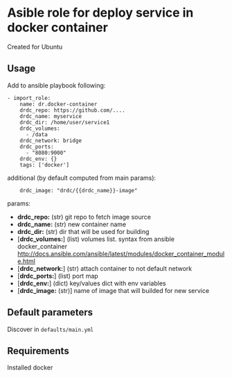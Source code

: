 # Asible role for deploy service in docker container

Created for Ubuntu

## Usage

Add to ansible playbook following:

    - import_role:
        name: dr.docker-container
        drdc_repo: https://github.com/....
        drdc_name: myservice
        drdc_dir: /home/user/service1
        drdc_volumes:
          - /data
        drdc_network: bridge
        drdc_ports:
          - "8080:9000"
        drdc_env: {}
        tags: ['docker']

additional (by default computed from main params):

        drdc_image: "drdc/{{drdc_name}}-image"


params:
- **drdc_repo:** (str) git repo to fetch image source
- **drdc_name:** (str) new container name
- **drdc_dir:** (str) dir that will be used for building
- [**drdc_volumes:**] (list) volumes list. syntax from ansible docker_container http://docs.ansible.com/ansible/latest/modules/docker_container_module.html
- [**drdc_network:**] (str) attach container to not default network
- [**drdc_ports:**] (list) port map
- [**drdc_env:**] (dict) key/values dict with env variables
- [**drdc_image:** (str)] name of image that will builded for new service

## Default parameters

Discover in `defaults/main.yml`

## Requirements

Installed docker
